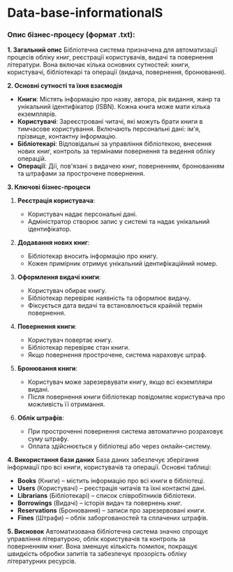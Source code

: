 # Data-base-informationalS

### Опис бізнес-процесу (формат .txt):

**1. Загальний опис**
Бібліотечна система призначена для автоматизації процесів обліку книг, реєстрації користувачів, видачі та повернення літератури. Вона включає кілька основних сутностей: книги, користувачі, бібліотекарі та операції (видача, повернення, бронювання).

**2. Основні сутності та їхня взаємодія**

- **Книги**: Містять інформацію про назву, автора, рік видання, жанр та унікальний ідентифікатор (ISBN). Кожна книга може мати кілька екземплярів.
- **Користувачі**: Зареєстровані читачі, які можуть брати книги в тимчасове користування. Включають персональні дані: ім'я, прізвище, контактну інформацію.
- **Бібліотекарі**: Відповідальні за управління бібліотекою, внесення нових книг, контроль за термінами повернення та ведення обліку операцій.
- **Операції**: Дії, пов'язані з видачею книг, поверненням, бронюванням та штрафами за прострочене повернення.

**3. Ключові бізнес-процеси**

1. **Реєстрація користувача**:
   - Користувач надає персональні дані.
   - Адміністратор створює запис у системі та надає унікальний ідентифікатор.

2. **Додавання нових книг**:
   - Бібліотекар вносить інформацію про книгу.
   - Кожен примірник отримує унікальний ідентифікаційний номер.

3. **Оформлення видачі книги**:
   - Користувач обирає книгу.
   - Бібліотекар перевіряє наявність та оформлює видачу.
   - Фіксується дата видачі та встановлюється крайній термін повернення.

4. **Повернення книги**:
   - Користувач повертає книгу.
   - Бібліотекар перевіряє стан книги.
   - Якщо повернення прострочене, система нараховує штраф.

5. **Бронювання книги**:
   - Користувач може зарезервувати книгу, якщо всі екземпляри видані.
   - Після повернення книги бібліотекар повідомляє користувача про можливість її отримання.

6. **Облік штрафів**:
   - При простроченні повернення система автоматично розраховує суму штрафу.
   - Оплата здійснюється у бібліотеці або через онлайн-систему.

**4. Використання бази даних**
База даних забезпечує зберігання інформації про всі книги, користувачів та операції. Основні таблиці:

- **Books** (Книги) – містить інформацію про всі книги в бібліотеці.
- **Users** (Користувачі) – реєстрація читачів та їхні контактні дані.
- **Librarians** (Бібліотекарі) – список співробітників бібліотеки.
- **Borrowings** (Видачі) – історія видач та повернень книг.
- **Reservations** (Бронювання) – записи про зарезервовані книги.
- **Fines** (Штрафи) – облік заборгованостей та сплачених штрафів.

**5. Висновок**
Автоматизована бібліотечна система значно спрощує управління літературою, облік користувачів та контроль за поверненням книг. Вона зменшує кількість помилок, покращує швидкість обробки запитів та забезпечує прозорість обліку літературних ресурсів.
